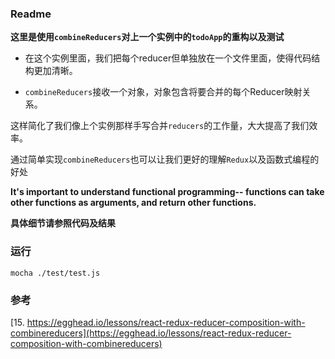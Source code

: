 ### Readme

**这里是使用`combineReducers`对上一个实例中的`todoApp`的重构以及测试**

- 在这个实例里面，我们把每个reducer但单独放在一个文件里面，使得代码结构更加清晰。

- `combineReducers`接收一个对象，对象包含将要合并的每个Reducer映射关系。

这样简化了我们像上个实例那样手写合并`reducers`的工作量，大大提高了我们效率。

通过简单实现`combineReducers`也可以让我们更好的理解`Redux`以及函数式编程的好处

**It's important to understand functional programming-- functions can take other functions as arguments, and return other functions.**


**具体细节请参照代码及结果**

### 运行
```
mocha ./test/test.js
```

### 参考
[15. https://egghead.io/lessons/react-redux-reducer-composition-with-combinereducers](https://egghead.io/lessons/react-redux-reducer-composition-with-combinereducers)
